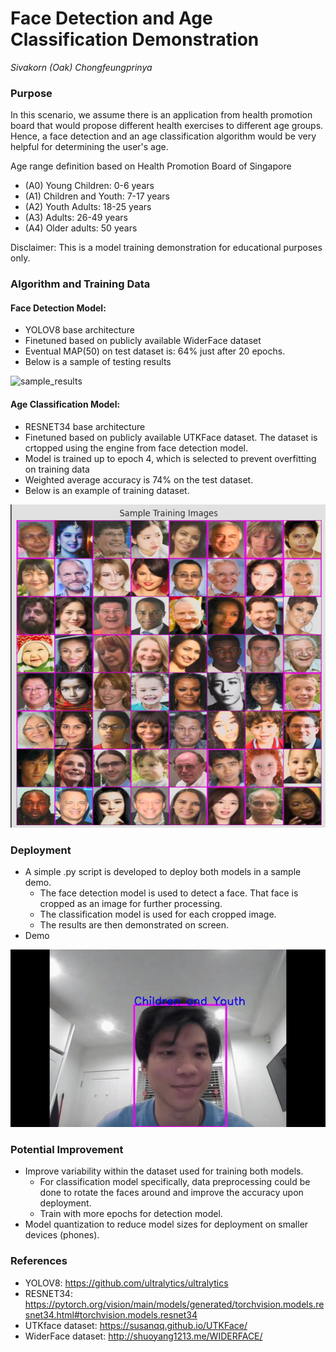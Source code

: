 # Face Detection and Age Classification Demonstration

_Sivakorn (Oak) Chongfeungprinya_

### Purpose
In this scenario, we assume there is an application from health promotion board that would propose different health exercises to different age groups. Hence, a face detection and an age classification algorithm would be very helpful for determining the user's age.

Age range definition based on Health Promotion Board of Singapore
- (A0) Young Children: 0-6 years 
- (A1) Children and Youth: 7-17 years 
- (A2) Youth Adults: 18-25 years
- (A3) Adults: 26-49 years
- (A4) Older adults: 50 years

Disclaimer: This is a model training demonstration for educational purposes only. 

### Algorithm and Training Data
#### Face Detection Model:
- YOLOV8 base architecture
- Finetuned based on publicly available WiderFace dataset
- Eventual MAP(50) on test dataset is: 64% just after 20 epochs. 
- Below is a sample of testing results

![sample_results](https://github.com/sivakornchong/fd_widerface_yolov8/blob/main/doc_img/val_detection.png)

#### Age Classification Model:
- RESNET34 base architecture
- Finetuned based on publicly available UTKFace dataset. The dataset is crtopped using the engine from face detection model. 
- Model is trained up to epoch 4, which is selected to prevent overfitting on training data
- Weighted average accuracy is 74% on the test dataset.
- Below is an example of training dataset. 

![training_data](https://github.com/sivakornchong/fd_widerface_yolov8/blob/main/doc_img/training_img_cls.png)

### Deployment
- A simple .py script is developed to deploy both models in a sample demo.
  - The face detection model is used to detect a face. That face is cropped as an image for further processing. 
  - The classification model is used for each cropped image.
  - The results are then demonstrated on screen.
- Demo
  
![demo_gif](https://github.com/sivakornchong/fd_widerface_yolov8/blob/main/doc_img/demo_gif.gif)

### Potential Improvement
- Improve variability within the dataset used for training both models.
  - For classification model specifically, data preprocessing could be done to rotate the faces around and improve the accuracy upon deployment.
  - Train with more epochs for detection model.
- Model quantization to reduce model sizes for deployment on smaller devices (phones).

### References
- YOLOV8: https://github.com/ultralytics/ultralytics
- RESNET34: https://pytorch.org/vision/main/models/generated/torchvision.models.resnet34.html#torchvision.models.resnet34
- UTKface dataset: https://susanqq.github.io/UTKFace/
- WiderFace dataset: http://shuoyang1213.me/WIDERFACE/ 
